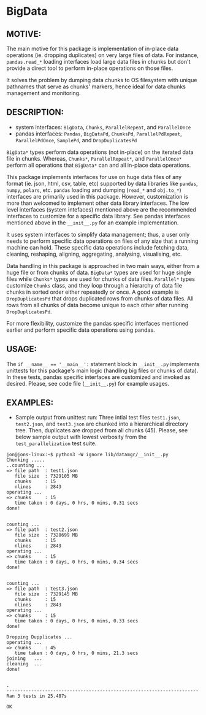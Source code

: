 # BigData

MOTIVE:
------
The main motive for this package is implementation of in-place data operations (ie. dropping duplicates) on very large files of data. For instance, ```pandas.read_*``` loading interfaces load large data files in chunks but don't provide a direct tool to perform in-place operations on those files.

It solves the problem by dumping data chunks to OS filesystem with unique pathnames that serve as chunks' markers, hence ideal for data chunks management and monitoring.



DESCRIPTION:
-----------
+ system interfaces: ```BigData```, ```Chunks```, ```ParallelRepeat```, and ```ParallelOnce```
+ pandas interfaces: ```Pandas```, ```BigDataPd```, ```ChunksPd```, ```ParallelPdRepeat```, ```ParallelPdOnce```, ```SamplePd```, and ```DropDuplicatesPd```

```BigData*``` types perform data operations (not in-place) on the iterated data file in chunks. Whereas, ```Chunks*```, ```ParallelRepeat*```, and ```ParallelOnce*``` perform all operations that ```BigData*``` can and all in-place data operations. 

This package implements interfaces for use on huge data files of any format (ie. json, html, csv, table, etc) supported by data libraries like ```pandas```, ```numpy```, ```polars```, etc. ```pandas``` loading and dumping (```read_*``` and ```obj.to_*```) interfaces are primarily used in this package. However, customization is more than welcomed to implement other data library interfaces. The low level interfaces (system intefaces) mentioned above are the recommended interfaces to customize for a specific data library. See pandas interfaces mentioned above in the ```__init__.py``` for an example implementation.

It uses system interfaces to simplify data management; thus, a user only needs to perform specific data operations on files of any size that a running machine can hold. These specific data operations include fetching data, cleaning, reshaping, aligning, aggregating, analysing, visualising, etc. 

Data handling in this package is approached in two main ways, either from a huge file or from chunks of data. ```BigData*``` types are used for huge single files while ```Chunks*``` types are used for chunks of data files. ```Parallel*``` types customize ```Chunks``` class, and they loop through a hierarchy of data file chunks in sorted order either repeatedly or once. 
A good example is ```DropDuplicatesPd``` that drops duplicated rows from chunks of data files. All rows from all chunks of data become unique to each other after running ```DropDuplicatesPd```. 

For more flexibility, customize the pandas specific interfaces mentioned earlier and perform specific data operations using pandas.



USAGE:
-----
The ```if __name__ == '__main__':``` statement block in ```__init__.py``` implements unittests for this package's main logic (handling big files or chunks of data). In these tests, pandas specific interfaces are customized and invoked as desired. Please, see code file (```__init__.py```) for example usages.



EXAMPLES:
--------
- Sample output from unittest run: 
   Three intial test files ```test1.json```, ```test2.json```, and ```test3.json``` are chunked into a hierarchical directory tree. Then, duplicates are dropped from all chunks (45). Please, see below sample output with lowest verbosity from the ```test_parallelization``` test suite. 

```
jon@jons-linux:~$ python3 -W ignore lib/datamgr/__init__.py
Chunking .....
..counting ...
=> file path  : test1.json
   file size  : 7329105 MB
   chunks     : 15
   nlines     : 2843
operating ...
=> chunks     : 15
   time taken : 0 days, 0 hrs, 0 mins, 0.31 secs
done!


counting ...
=> file path  : test2.json
   file size  : 7328699 MB
   chunks     : 15
   nlines     : 2843
operating ...
=> chunks     : 15
   time taken : 0 days, 0 hrs, 0 mins, 0.34 secs
done!


counting ...
=> file path  : test3.json
   file size  : 7329145 MB
   chunks     : 15
   nlines     : 2843
operating ...
=> chunks     : 15
   time taken : 0 days, 0 hrs, 0 mins, 0.33 secs
done!

Dropping Dupplicates ...
operating ...
=> chunks     : 45
   time taken : 0 days, 0 hrs, 0 mins, 21.3 secs
joining   ...
cleaning  ...
done!


.
----------------------------------------------------------------------
Ran 3 tests in 25.487s

OK
```
